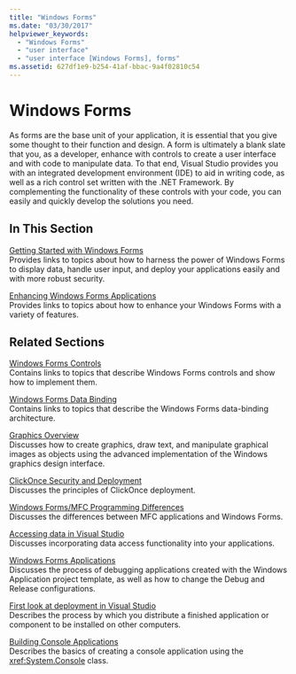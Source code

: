 ```yaml
---
title: "Windows Forms"
ms.date: "03/30/2017"
helpviewer_keywords: 
  - "Windows Forms"
  - "user interface"
  - "user interface [Windows Forms], forms"
ms.assetid: 627df1e9-b254-41af-bbac-9a4f02810c54
---
```

# Windows Forms
As forms are the base unit of your application, it is essential that you give some thought to their function and design. A form is ultimately a blank slate that you, as a developer, enhance with controls to create a user interface and with code to manipulate data. To that end, Visual Studio provides you with an integrated development environment (IDE) to aid in writing code, as well as a rich control set written with the .NET Framework. By complementing the functionality of these controls with your code, you can easily and quickly develop the solutions you need.  
  
## In This Section  
 [Getting Started with Windows Forms](getting-started-with-windows-forms.md)  
 Provides links to topics about how to harness the power of Windows Forms to display data, handle user input, and deploy your applications easily and with more robust security.  
  
 [Enhancing Windows Forms Applications](./advanced/index.md)  
 Provides links to topics about how to enhance your Windows Forms with a variety of features.  
  
## Related Sections  
 [Windows Forms Controls](./controls/index.md)  
 Contains links to topics that describe Windows Forms controls and show how to implement them.  
  
 [Windows Forms Data Binding](windows-forms-data-binding.md)  
 Contains links to topics that describe the Windows Forms data-binding architecture.  
  
 [Graphics Overview](./advanced/graphics-overview-windows-forms.md)  
 Discusses how to create graphics, draw text, and manipulate graphical images as objects using the advanced implementation of the Windows graphics design interface.  
  
 [ClickOnce Security and Deployment](/visualstudio/deployment/clickonce-security-and-deployment)  
 Discusses the principles of ClickOnce deployment.  
  
 [Windows Forms/MFC Programming Differences](/cpp/dotnet/windows-forms-mfc-programming-differences)  
 Discusses the differences between MFC applications and Windows Forms.  
  
 [Accessing data in Visual Studio](/visualstudio/data-tools/accessing-data-in-visual-studio)  
 Discusses incorporating data access functionality into your applications.  
  
 [Windows Forms Applications](/visualstudio/debugger/debugging-preparation-windows-forms-applications)  
 Discusses the process of debugging applications created with the Windows Application project template, as well as how to change the Debug and Release configurations.  
  
 [First look at deployment in Visual Studio](/visualstudio/deployment/deploying-applications-services-and-components)  
 Describes the process by which you distribute a finished application or component to be installed on other computers.  
  
 [Building Console Applications](../../standard/building-console-apps.md)  
 Describes the basics of creating a console application using the <xref:System.Console> class.
